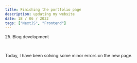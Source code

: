 ```yaml
---
title: Finishing the portfolio page
description: updating my website
date: 18 / 06 / 2022
tags: ["NextJS", "Frontend"]
---
```


<p>25. Blog development</p>

<br/>
<p> Today, I have been solving some minor errors on the new page. 
</p>